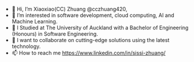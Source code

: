 - 👋 Hi, I’m Xiaoxiao(CC) Zhuang @cczhuang420,
- 👀 I’m interested in software development, cloud computing, AI and Machine Learning.
- 🌱 I Studied at The University of Auckland with a Bachelor of Engineering (Honours) in Software Engineering. 
- 💞️ I want to collaborate on cutting-edge solutions using the latest technology.
- 📫 How to reach me https://www.linkedin.com/in/sissi-zhuang/
<!---
cczhuang420/cczhuang420 is a ✨ special ✨ repository because its `README.md` (this file) appears on your GitHub profile.
You can click the Preview link to take a look at your changes.
--->
